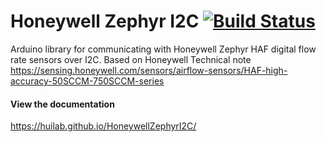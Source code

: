 # Honeywell Zephyr I2C  [![Build Status](https://travis-ci.org/huilab/HoneywellZephyrI2C.svg?branch=master)](https://travis-ci.org/huilab/HoneywellZephyrI2C)
Arduino library for communicating with Honeywell Zephyr HAF digital flow rate sensors over I2C. Based on Honeywell Technical note https://sensing.honeywell.com/sensors/airflow-sensors/HAF-high-accuracy-50SCCM-750SCCM-series
#### View the documentation
https://huilab.github.io/HoneywellZephyrI2C/